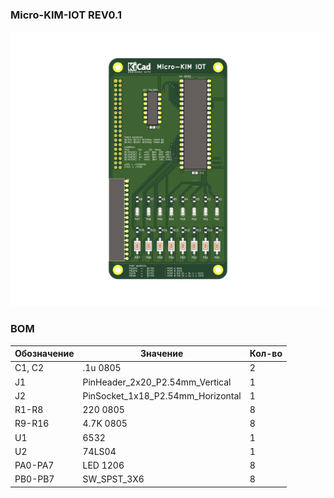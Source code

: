 ### Micro-KIM-IOT REV0.1
![](images/micro-kim-iot.png)

### BOM
|Обозначение|Значение|Кол-во|
|-|-|-|
|C1, C2|.1u 0805|2|
|J1|PinHeader_2x20_P2.54mm_Vertical|1|
|J2|PinSocket_1x18_P2.54mm_Horizontal|1|
|R1-R8|220 0805|8|
|R9-R16|4.7K 0805|8|
|U1|6532|1|
|U2|74LS04|1|
|PA0-PA7|LED 1206|8|
|PB0-PB7|SW_SPST_3X6|8|
